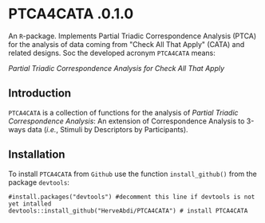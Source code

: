 # PTCA4CATA .0.1.0

An  `R`-package. Implements Partial Triadic Correspondence Analysis (PTCA)
for the analysis of data coming from "Check All That Apply" (CATA) and related designs.
Soc the developed acronym `PTCA4CATA` means:

*Partial Triadic Correspondence Analysis for Check All That Apply*


## Introduction

`PTCA4CATA` is a collection of  functions for the analysis of *Partial Triadic Correspondence Analysis*: An extension of Correspondence Analysis to 3-ways data (*i.e.*, Stimuli by Descriptors by Participants). 

## Installation

To install `PTCA4CATA` from `Github` use the function `install_github()`  from the package `devtools`:

```{r}
#install.packages("devtools") #decomment this line if devtools is not yet intalled
devtools::install_github("HerveAbdi/PTCA4CATA") # install PTCA4CATA
```


